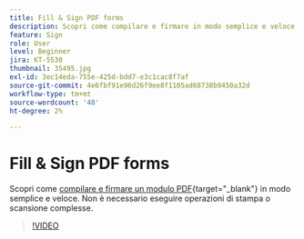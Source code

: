 ```yaml
---
title: Fill & Sign PDF forms
description: Scopri come compilare e firmare in modo semplice e veloce un modulo PDF
feature: Sign
role: User
level: Beginner
jira: KT-5530
thumbnail: 35495.jpg
exl-id: 3ec14eda-755e-425d-bdd7-e3c1cac8f7af
source-git-commit: 4e6fbf91e96d26f9ee8f1105ad68738b9450a32d
workflow-type: tm+mt
source-wordcount: '40'
ht-degree: 2%

---
```


# Fill &amp; Sign PDF forms

Scopri come [compilare e firmare un modulo PDF](https://www.adobe.com/it/acrobat/online/sign-pdf.html){target="_blank"} in modo semplice e veloce. Non è necessario eseguire operazioni di stampa o scansione complesse.

>[!VIDEO](https://video.tv.adobe.com/v/3409629?quality=12&learn=on&hidetitle=true&captions=ita)
